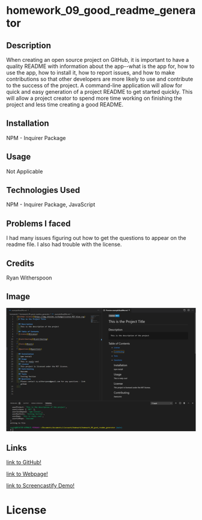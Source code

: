 # homework_09_good_readme_generator

## Description

When creating an open source project on GitHub, it is important to have a quality README with information about the app--what is the app for, how to use the app, how to install it, how to report issues, and how to make contributions so that other developers are more likely to use and contribute to the success of the project. A command-line application will allow for quick and easy generation of a project README to get started quickly. This will allow a project creator to spend more time working on finishing the project and less time creating a good README.

## Installation

NPM - Inquirer Package

## Usage

Not Applicable 

## Technologies Used

NPM - Inquirer Package, JavaScript

## Problems I faced

I had many issues figuring out how to get the questions to appear on the readme file.  I also had trouble with the license.

## Credits

Ryan Witherspoon

## Image
![image info](./images/homework_09_screengrab.png)

## Links
[link to GitHub!](https://github.com/ryanwit/homework_09_good_readme_generator)

[link to Webpage!](https://ryanwit.github.io/homework_09_good_readme_generator/)

[link to Screencastify Demo!](https://drive.google.com/file/d/1GWdQCsHHioojFlGW8V4ytOf8WF1rzAYs/preview)


# License
